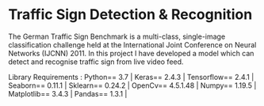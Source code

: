 # Traffic Sign Detection & Recognition
The German Traffic Sign Benchmark is a multi-class, single-image classification challenge held at the International Joint Conference on Neural Networks (IJCNN) 2011.
In this project I have developed a model which can detect and recognise traffic sign from live video feed.

Library Requirements :
Python== 3.7 |
Keras== 2.4.3 |
Tensorflow== 2.4.1 |
Seaborn== 0.11.1 |
Sklearn== 0.24.2 |
OpenCv== 4.5.1.48 |
Numpy== 1.19.5 |
Matplotlib== 3.4.3 |
Pandas== 1.3.1 |


